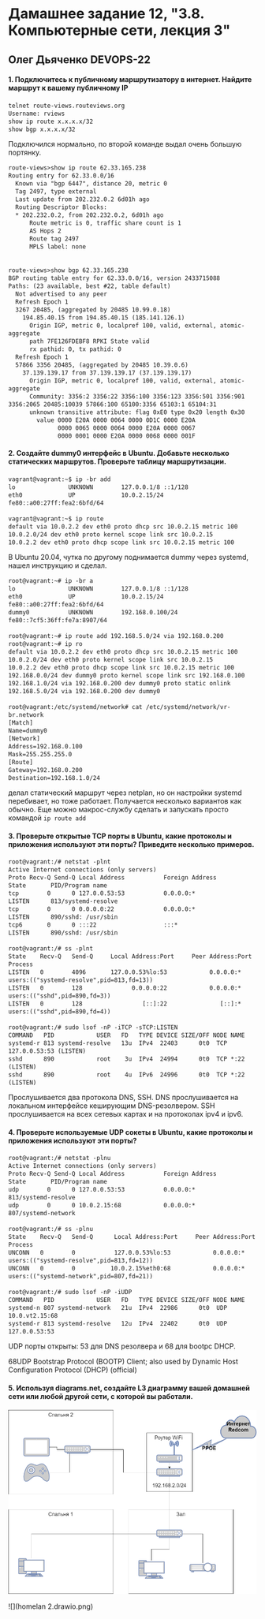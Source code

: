 # Дамашнее задание 12, "3.8. Компьютерные сети, лекция 3"

## Олег Дьяченко DEVOPS-22


#### 1. Подключитесь к публичному маршрутизатору в интернет. Найдите маршрут к вашему публичному IP
```
telnet route-views.routeviews.org
Username: rviews
show ip route x.x.x.x/32
show bgp x.x.x.x/32
```

Подключился нормально, по второй команде выдал очень большую портянку.
```
route-views>show ip route 62.33.165.238
Routing entry for 62.33.0.0/16
  Known via "bgp 6447", distance 20, metric 0
  Tag 2497, type external
  Last update from 202.232.0.2 6d01h ago
  Routing Descriptor Blocks:
  * 202.232.0.2, from 202.232.0.2, 6d01h ago
      Route metric is 0, traffic share count is 1
      AS Hops 2
      Route tag 2497
      MPLS label: none


route-views>show bgp 62.33.165.238
BGP routing table entry for 62.33.0.0/16, version 2433715088
Paths: (23 available, best #22, table default)
  Not advertised to any peer
  Refresh Epoch 1
  3267 20485, (aggregated by 20485 10.99.0.18)
    194.85.40.15 from 194.85.40.15 (185.141.126.1)
      Origin IGP, metric 0, localpref 100, valid, external, atomic-aggregate
      path 7FE126FDEBF8 RPKI State valid
      rx pathid: 0, tx pathid: 0
  Refresh Epoch 1
  57866 3356 20485, (aggregated by 20485 10.39.0.6)
    37.139.139.17 from 37.139.139.17 (37.139.139.17)
      Origin IGP, metric 0, localpref 100, valid, external, atomic-aggregate
      Community: 3356:2 3356:22 3356:100 3356:123 3356:501 3356:901 3356:2065 20485:10039 57866:100 65100:3356 65103:1 65104:31
      unknown transitive attribute: flag 0xE0 type 0x20 length 0x30
        value 0000 E20A 0000 0064 0000 0D1C 0000 E20A
              0000 0065 0000 0064 0000 E20A 0000 0067
              0000 0001 0000 E20A 0000 0068 0000 001F
```

#### 2. Создайте dummy0 интерфейс в Ubuntu. Добавьте несколько статических маршрутов. Проверьте таблицу маршрутизации.
```
vagrant@vagrant:~$ ip -br add
lo               UNKNOWN        127.0.0.1/8 ::1/128
eth0             UP             10.0.2.15/24 fe80::a00:27ff:fea2:6bfd/64

vagrant@vagrant:~$ ip route
default via 10.0.2.2 dev eth0 proto dhcp src 10.0.2.15 metric 100
10.0.2.0/24 dev eth0 proto kernel scope link src 10.0.2.15
10.0.2.2 dev eth0 proto dhcp scope link src 10.0.2.15 metric 100
```
В Ubuntu 20.04, чутка по другому поднимается dummy через systemd, нашел инструкцию и сделал. 
```
root@vagrant:~# ip -br a
lo               UNKNOWN        127.0.0.1/8 ::1/128
eth0             UP             10.0.2.15/24 fe80::a00:27ff:fea2:6bfd/64
dummy0           UNKNOWN        192.168.0.100/24 fe80::7cf5:36ff:fe7a:8907/64

root@vagrant:~# ip route add 192.168.5.0/24 via 192.168.0.200
root@vagrant:~# ip ro
default via 10.0.2.2 dev eth0 proto dhcp src 10.0.2.15 metric 100
10.0.2.0/24 dev eth0 proto kernel scope link src 10.0.2.15
10.0.2.2 dev eth0 proto dhcp scope link src 10.0.2.15 metric 100
192.168.0.0/24 dev dummy0 proto kernel scope link src 192.168.0.100
192.168.1.0/24 via 192.168.0.200 dev dummy0 proto static onlink
192.168.5.0/24 via 192.168.0.200 dev dummy0

root@vagrant:/etc/systemd/network# cat /etc/systemd/network/vr-br.network
[Match]
Name=dummy0
[Network]
Address=192.168.0.100
Mask=255.255.255.0
[Route]
Gateway=192.168.0.200
Destination=192.168.1.0/24
```
делал статический маршрут через netplan, но он настройки systemd перебивает, но тоже работает. 
Получается несколько вариантов как обычно. Еще можно макрос-службу сделать и запускать просто командой `ip route add`

#### 3. Проверьте открытые TCP порты в Ubuntu, какие протоколы и приложения используют эти порты? Приведите несколько примеров.
```
root@vagrant:/# netstat -plnt
Active Internet connections (only servers)
Proto Recv-Q Send-Q Local Address           Foreign Address         State       PID/Program name
tcp        0      0 127.0.0.53:53           0.0.0.0:*               LISTEN      813/systemd-resolve
tcp        0      0 0.0.0.0:22              0.0.0.0:*               LISTEN      890/sshd: /usr/sbin
tcp6       0      0 :::22                   :::*                    LISTEN      890/sshd: /usr/sbin

root@vagrant:/# ss -plnt
State    Recv-Q   Send-Q     Local Address:Port     Peer Address:Port   Process
LISTEN   0        4096       127.0.0.53%lo:53            0.0.0.0:*       users:(("systemd-resolve",pid=813,fd=13))
LISTEN   0        128              0.0.0.0:22            0.0.0.0:*       users:(("sshd",pid=890,fd=3))
LISTEN   0        128                 [::]:22               [::]:*       users:(("sshd",pid=890,fd=4))

root@vagrant:/# sudo lsof -nP -iTCP -sTCP:LISTEN
COMMAND   PID            USER   FD   TYPE DEVICE SIZE/OFF NODE NAME
systemd-r 813 systemd-resolve   13u  IPv4  22403      0t0  TCP 127.0.0.53:53 (LISTEN)
sshd      890            root    3u  IPv4  24994      0t0  TCP *:22 (LISTEN)
sshd      890            root    4u  IPv6  24996      0t0  TCP *:22 (LISTEN)
```

Прослушивается два протокола DNS, SSH. DNS прослушивается на локальном интерфейсе кеширующим DNS-резолвером.
SSH прослушивается на всех сетевых картах и на протоколах ipv4 и ipv6.

#### 4. Проверьте используемые UDP сокеты в Ubuntu, какие протоколы и приложения используют эти порты?
```
root@vagrant:/# netstat -plnu
Active Internet connections (only servers)
Proto Recv-Q Send-Q Local Address           Foreign Address         State       PID/Program name
udp        0      0 127.0.0.53:53           0.0.0.0:*                           813/systemd-resolve
udp        0      0 10.0.2.15:68            0.0.0.0:*                           807/systemd-network

root@vagrant:/# ss -plnu
State    Recv-Q   Send-Q      Local Address:Port     Peer Address:Port  Process
UNCONN   0        0           127.0.0.53%lo:53            0.0.0.0:*      users:(("systemd-resolve",pid=813,fd=12))
UNCONN   0        0          10.0.2.15%eth0:68            0.0.0.0:*      users:(("systemd-network",pid=807,fd=21))

root@vagrant:/# sudo lsof -nP -iUDP
COMMAND   PID            USER   FD   TYPE DEVICE SIZE/OFF NODE NAME
systemd-n 807 systemd-network   21u  IPv4  22986      0t0  UDP 10.0.vt2.15:68
systemd-r 813 systemd-resolve   12u  IPv4  22402      0t0  UDP 127.0.0.53:53
```

UDP порты открыты: 53 для DNS резолвера и 68 для bootpc DHCP.

68UDP Bootstrap Protocol (BOOTP) Client; also used by Dynamic Host Configuration Protocol (DHCP) (official)

#### 5. Используя diagrams.net, создайте L3 диаграмму вашей домашней сети или любой другой сети, с которой вы работали. 

![](homelan.drawio.png)

![](homelan 2.drawio.png)
